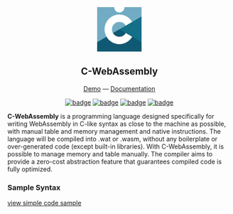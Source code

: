 <p align="center">
  <img width="100" src="c-webassembly.png" alt="c-webassembly-logo">
</p>

<div align="center">
  
## C-WebAssembly
[Demo](/docs/#readme) — [Documentation](/docs/#readme)
  
  <a href="https://github.com/rust-secure-code/safety-dance/"><img src="https://img.shields.io/badge/version-0.1.0--alpha.1-critical?style=flat-square" alt="badge" height="20" /></a>
  <a href="https://github.com/rust-secure-code/safety-dance/"><img src="https://img.shields.io/badge/status-developing-8da0cb?style=flat-square" alt="badge" height="20" /></a>
  <a href="https://github.com/apskhem/c-webassembly/blob/main/LICENSE"><img src="https://img.shields.io/badge/license-Apache_2.0-blue?style=flat-square" alt="badge" height="20" /></a>
  <a href="https://github.com/rust-secure-code/safety-dance/"><img src="https://img.shields.io/badge/unsafe-forbidden-success?style=flat-square" alt="badge" height="20" /></a>

</div>

**C-WebAssembly** is a programming language designed specifically for writing WebAssembly in C-like syntax as close to the machine as possible, with manual table and memory management and native instructions. The language will be compiled into .wat or .wasm, without any boilerplate or over-generated code (except built-in libraries). With C-WebAssembly, it is possible to manage memory and table manually. The compiler aims to provide a zero-cost abstraction feature that guarantees compiled code is fully optimized.

### Sample Syntax

[view simple code sample](tests/samples/simple.cwal)